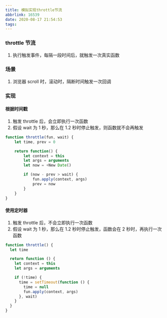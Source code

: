 ```yaml
---
title: 模拟实现throttle节流
abbrlink: 16539
date: 2020-08-17 21:54:53
tags:
---
```


### throttle 节流

1. 执行触发事件，每隔一段时间后，就触发一次真实函数

### 场景

1. 浏览器 scroll 时，滚动时，隔断时间触发一次回调

### 实现

#### 根据时间戳

1. 触发 throttle 后，会立即执行一次函数
2. 假设 wait 为 1 秒，那么在 1.2 秒时停止触发，则函数就不会再触发

```js
function throttle(fun, wait) {
    let time, prev = 0

    return function() {
        let context = this
        let args = arguments
        let now = +New Date()

        if (now - prev > wait) {
            fun.apply(context, args)
            prev = now
        }
    }
}
```

#### 使用定时器

1. 触发 throttle 后，不会立即执行一次函数
2. 假设 wait 为 1 秒，那么在 1.2 秒时停止触发，函数会在 2 秒时，再执行一次函数

```js
function throttle() {
  let time

  return function () {
    let context = this
    let args = arguments

    if (!time) {
      time = setTimeout(function () {
        time = null
        fun.apply(context, args)
      }, wait)
    }
  }
}
```
